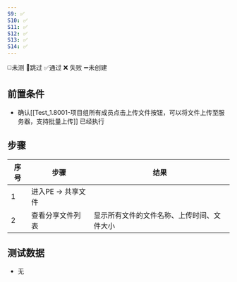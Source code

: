 ```yaml
---
S9: ✅
S10: ✅
S11: ✅
S12: ✅
S13: ✅
S14: ✅
---
```

◻️未测    🚫跳过     ✅通过    ❌ 失败    ➖未创建

## 前置条件

- 确认[[Test_1.8001-项目组所有成员点击上传文件按钮，可以将文件上传至服务器，支持批量上传]]  已经执行

## 步骤

| 序号  | 步骤           | 结果                    |
| --- | ------------ | --------------------- |
| 1   | 进入PE -> 共享文件 |                       |
| 2   | 查看分享文件列表     | 显示所有文件的文件名称、上传时间、文件大小 |

## 测试数据

- 无
